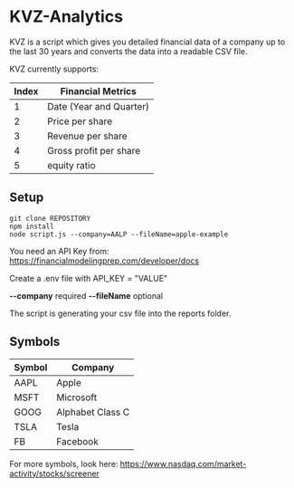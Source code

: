 # KVZ-Analytics

KVZ is a script which gives you detailed financial data of a company up to the last 30 years and converts the data into a readable CSV file.

KVZ currently supports:

| Index | Financial Metrics |
| ----------- | ----------- |
| 1 | Date (Year and Quarter) |
| 2 | Price per share |
| 3 | Revenue per share |
| 4 | Gross profit per share |
| 5 | equity ratio |

## Setup

```
git clone REPOSITORY
npm install
node script.js --company=AALP --fileName=apple-example  
```

You need an API Key from: https://financialmodelingprep.com/developer/docs

Create a .env file with API_KEY = "VALUE"

**--company** required 
**--fileName** optional

The script is generating your csv file into the reports folder.


## Symbols

| Symbol | Company |
| ----------- | ----------- |
| AAPL | Apple |
| MSFT | Microsoft |
| GOOG | Alphabet Class C |
| TSLA | Tesla |
| FB | Facebook |

For more symbols, look here: https://www.nasdaq.com/market-activity/stocks/screener
